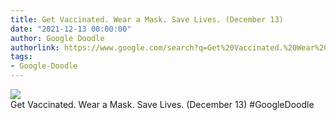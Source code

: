 ```yaml
---
title: Get Vaccinated. Wear a Mask. Save Lives. (December 13)
date: "2021-12-13 00:00:00"
author: Google Doodle
authorlink: https://www.google.com/search?q=Get%20Vaccinated.%20Wear%20a%20Mask.%20Save%20Lives.%20(December%2013)
tags:
- Google-Doodle
---
```

<img src="https://www.google.com/logos/doodles/2021/get-vaccinated-wear-a-mask-save-lives-december-13-6753651837109584.2-law.gif" referrerpolicy="no-referrer"><br>Get Vaccinated. Wear a Mask. Save Lives. (December 13) #GoogleDoodle